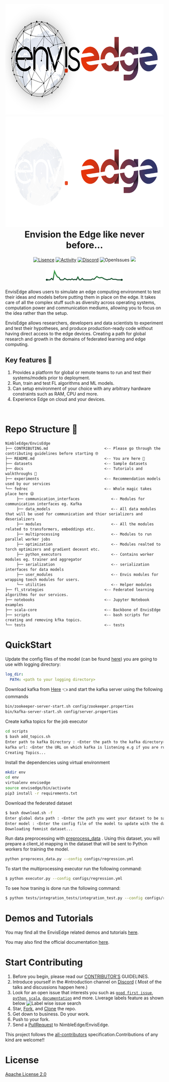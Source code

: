 <h1 align="center">

  <br>
  <img src="./assets/envisedge-banner-dark.png#gh-light-mode-only" alt="EnvisEdge"/ height="350" width="700">
  <img src="./assets/envisedge-banner-light.png#gh-dark-mode-only" alt="EnvisEdge"/ height="350" width="700">
  <br>
  Envision the Edge like never before...
  <br>

</h1>

<p align="center">
<a href=""><img src="https://img.shields.io/github/license/NimbleEdge/EnvisEdge?style=plastic" alt="Lisence"></a>
<a href=""><img src="https://img.shields.io/github/last-commit/NimbleEdge/EnvisEdge?style=plastic" alt="Activity"></a>
<a href="https://nimbleedge.ai/discord"><img src="https://img.shields.io/discord/889803721339445288?color=purple&label=Discord&style=plastic" alt="Discord"></a>
<img src="https://img.shields.io/github/issues/NimbleEdge/EnvisEdge?style=plastic&color=blue" alt="OpenIssues">
<a href=""><img src="https://github.com/NimbleEdge/EnvisEdge/actions/workflows/codeql-analysis.yml/badge.svg"></a>  

<br>
<br>
<a href="https://github.com/NimbleEdge/EnvisEdge/pulse"><img src="./assets/sparkline-banner.png" alt="Sparkline"/ height="50" width="250"></a>
<br>  
</p>
 
EnvisEdge allows users to simulate an edge computing environment to test their ideas and models before putting them in place on the edge. It takes care of all the complex stuff such as diversity across operating systems, computation power and communication mediums, allowing you to focus on the idea rather than the setup. 

EnvisEdge allows researchers, developers and data scientists to experiment and test their hypotheses, and produce production-ready code without having direct access to the edge devices. Creating a path for global research and growth in the domains of federated learning and edge computing.


## Key features :star2:  

1. Provides a platform for global or remote teams to run and test their systems/models prior to deployment.
2. Run, train and test FL algorithms and ML models. 
3. Can setup environment of your choice with any arbitrary hardware constraints such as RAM, CPU and more. 
4. Experience Edge on cloud and your devices.
<br>



# Repo Structure 🏢
  
 ```
NimbleEdge/EnvisEdge
├── CONTRIBUTING.md                         <-- Please go through the contributing guidelines before starting 🤓
├── README.md                               <-- You are here 📌
├── datasets                                <-- Sample datasets
├── docs                                    <-- Tutorials and walkthroughs 🧐
├── experiments                             <-- Recommendation models used by our services
└── fedrec                                  <-- Whole magic takes place here 😜 
      ├── communication_interfaces              <-- Modules for communication interfaces eg. Kafka
      ├── data_models                           <-- All data modules that will be used for communication and thier serializers and  deserializers
      ├── modules                               <-- All the modules related to transformers, embeddings etc.
      ├── multiprocessing                       <-- Modules to run parallel worker jobs
      ├── optimization                          <-- Modules realted to torch optimizers and gradient decesnt etc.
      ├── python_executors                      <-- Contains worker modules eg. trainer and aggregator
      ├── serialization                         <-- serialization interfaces for data models
      ├── user_modules                          <-- Envis modules for wrapping toech modules for users. 
      └── utilities                             <-- Helper modules
├── fl_strategies                           <-- Federated learning algorithms for our services.
├── notebooks                               <-- Jupyter Notebook examples
├── scala-core                              <-- Backbone of EnvisEdge
├── scripts                                 <-- bash scripts for creating and removing kfka topics.
└── tests                                   <-- tests
``` 
  
# QuickStart
Update the config files of the model (can be found [here](https://github.com/NimbleEdge/EnvisEdge/tree/main/configs)) you are going to use with logging directory:

```yml
log_dir:
  PATH: <path to your logging directory>
```

Download kafka from [Here](https://www.apache.org/dyn/closer.cgi?path=/kafka/3.1.0/kafka_2.13-3.1.0.tgz) 👈
and start the kafka server using the following commands

```bash
bin/zookeeper-server-start.sh config/zookeeper.properties
bin/kafka-server-start.sh config/server.properties
```
Create kafka topics for the job executor

```bash
cd scripts
$ bash add_topics.sh
Enter path to kafka Directory : <Enter the path to the kafka directory>
kafka url: <Enter the URL on which kafka is listening e.g if you are running it on localhost it would be 127.0.0.1>
Creating Topics...
```
Install the dependencies using virtual environment
```bash
mkdir env
cd env
virtualenv envisedge
source envisedge/bin/activate
pip3 install -r requirements.txt
``` 

Download the federated dataset 

```bash
$ bash download.sh -f
Enter global data path : <Enter the path you want your dataset to be saved>
Enter model : <Enter the config file of the model to update with the dataset path>
Downloading femnist dataset...
```

Run data preprocessing with [preprocess_data](preprocess_data.py) . Using this dataset, you will prepare a client_id mapping in the dataset that will be sent to Python workers for training the model.
```bash
python preprocess_data.py --config configs/regression.yml
```

To start the multiprocessing executor run the following command:

```bash
$ python executor.py --config configs/regression.yml
```
To see how traning is done run the following command:
```bash
$ python tests/integration_tests/integration_test.py --config configs/regression.yml
```
# Demos and Tutorials
You may find all the EnvisEdge related demos and tutorials [here](https://github.com/NimbleEdge/EnvisEdge/tree/refactor-user-module/docs).

You may also find the official documentation [here](https://docs.nimbleedge.ai/).

# Start Contributing

1. Before you begin, please read our [CONTRIBUTOR'S](https://github.com/NimbleEdge/EnvisEdge/blob/main/CONTRIBUTING.md) GUIDELINES.
2. Introduce yourself in the #introduction channel on [Discord](https://nimbleedge.ai/discord) ( Most of the talks and discussions happen here.)
3. Look for an open issue that interests you such as [`good first issue`](https://github.com/NimbleEdge/EnvisEdge/labels/good%20first%20issue), [`python`](https://github.com/NimbleEdge/EnvisEdge/labels/python), [`scala`](https://github.com/NimbleEdge/EnvisEdge/labels/scala), [`documentation`](https://github.com/NimbleEdge/EnvisEdge/labels/documentation%20%F0%9F%93%83) and more. Liverage labels feature as shown below
![Label wise issue search](https://github.com/shaistha24/EnvisEdge/blob/main/assets/issues.gif) 
4. Star, [Fork](https://docs.github.com/en/enterprise-server@3.4/get-started/quickstart/fork-a-repo), and [Clone](https://docs.github.com/en/enterprise-server@3.4/get-started/quickstart/fork-a-repo#cloning-your-forked-repository) the repo. 
5. Get down to business. Do your work.
6. Push to your fork.
7. Send a [PullRequest](https://docs.github.com/en/pull-requests) to NimbleEdge/EnvisEdge.</br>

This project follows the [all-contributors](https://github.com/NimbleEdge/EnvisEdge/blob/main/CONTRIBUTING.md) specification.Contributions of any kind are welcome!!

# License
[Apache License 2.0](https://github.com/NimbleEdge/EnvisEdge/blob/refactor-user-module/LICENSE)
